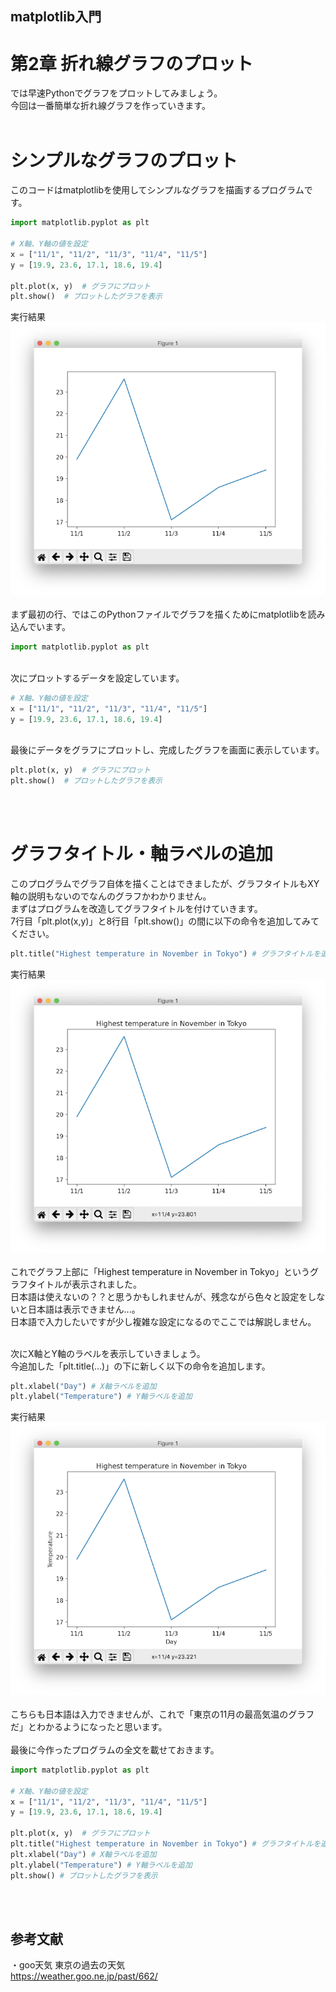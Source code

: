 ## matplotlib入門
# 第2章 折れ線グラフのプロット
では早速Pythonでグラフをプロットしてみましょう。<br>
今回は一番簡単な折れ線グラフを作っていきます。<br><br>
# シンプルなグラフのプロット
このコードはmatplotlibを使用してシンプルなグラフを描画するプログラムです。<br>
```py
import matplotlib.pyplot as plt

# X軸、Y軸の値を設定
x = ["11/1", "11/2", "11/3", "11/4", "11/5"]
y = [19.9, 23.6, 17.1, 18.6, 19.4]

plt.plot(x, y)  # グラフにプロット
plt.show()  # プロットしたグラフを表示
```
実行結果<br>
![グラフ](./Images/Figure2-1.png)
<br><br>
まず最初の行、ではこのPythonファイルでグラフを描くためにmatplotlibを読み込んでいます。<br>

```py
import matplotlib.pyplot as plt
```
<br>
次にプロットするデータを設定しています。<br>

```py
# X軸、Y軸の値を設定
x = ["11/1", "11/2", "11/3", "11/4", "11/5"]
y = [19.9, 23.6, 17.1, 18.6, 19.4]
```
<br>
最後にデータをグラフにプロットし、完成したグラフを画面に表示しています。<br>

```py
plt.plot(x, y)  # グラフにプロット
plt.show()  # プロットしたグラフを表示
```
<br><br>

# グラフタイトル・軸ラベルの追加
このプログラムでグラフ自体を描くことはできましたが、グラフタイトルもXY軸の説明もないのでなんのグラフかわかりません。<br>
まずはプログラムを改造してグラフタイトルを付けていきます。<br>
7行目「plt.plot(x,y)」と8行目「plt.show()」の間に以下の命令を追加してみてください。<br>

```py
plt.title("Highest temperature in November in Tokyo") # グラフタイトルを追加
```
実行結果<br>
![グラフ](./Images/Figure2-2.png)
<br><br>
これでグラフ上部に「Highest temperature in November in Tokyo」というグラフタイトルが表示されました。<br>
日本語は使えないの？？と思うかもしれませんが、残念ながら色々と設定をしないと日本語は表示できません...。<br>
日本語で入力したいですが少し複雑な設定になるのでここでは解説しません。<br><br>

次にX軸とY軸のラベルを表示していきましょう。<br>
今追加した「plt.title(...)」の下に新しく以下の命令を追加します。<br>

```py
plt.xlabel("Day") # X軸ラベルを追加
plt.ylabel("Temperature") # Y軸ラベルを追加
```
実行結果<br>
![グラフ](./Images/Figure2-3.png)
<br><br>
こちらも日本語は入力できませんが、これで「東京の11月の最高気温のグラフだ」とわかるようになったと思います。
<br><br>
最後に今作ったプログラムの全文を載せておきます。<br>

```py
import matplotlib.pyplot as plt

# X軸、Y軸の値を設定
x = ["11/1", "11/2", "11/3", "11/4", "11/5"]
y = [19.9, 23.6, 17.1, 18.6, 19.4]

plt.plot(x, y)  # グラフにプロット
plt.title("Highest temperature in November in Tokyo") # グラフタイトルを追加
plt.xlabel("Day") # X軸ラベルを追加
plt.ylabel("Temperature") # Y軸ラベルを追加
plt.show() # プロットしたグラフを表示
```

<br><br>
## 参考文献
・goo天気 東京の過去の天気<br>
https://weather.goo.ne.jp/past/662/